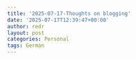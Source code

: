 ```yaml
---
title: '2025-07-17-Thoughts on blogging'
date: '2025-07-17T12:39:47+00:00'
author: redr
layout: post
categories: Personal
tags: German
---
```


